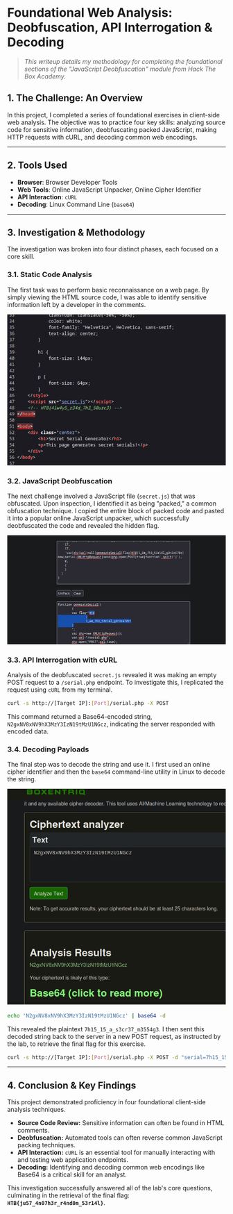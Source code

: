 # Foundational Web Analysis: Deobfuscation, API Interrogation & Decoding

> *This writeup details my methodology for completing the foundational sections of the "JavaScript Deobfuscation" module from Hack The Box Academy.*

## 1. The Challenge: An Overview

In this project, I completed a series of foundational exercises in client-side web analysis. The objective was to practice four key skills: analyzing source code for sensitive information, deobfuscating packed JavaScript, making HTTP requests with cURL, and decoding common web encodings.

---

## 2. Tools Used

* **Browser**: Browser Developer Tools
* **Web Tools**: Online JavaScript Unpacker, Online Cipher Identifier
* **API Interaction**: `cURL`
* **Decoding**: Linux Command Line (`base64`)

---

## 3. Investigation & Methodology

The investigation was broken into four distinct phases, each focused on a core skill.

### 3.1. Static Code Analysis

The first task was to perform basic reconnaissance on a web page. By simply viewing the HTML source code, I was able to identify sensitive information left by a developer in the comments.

![HTML Comment Flag](./images/deobfuscate-source-code.png)

### 3.2. JavaScript Deobfuscation

The next challenge involved a JavaScript file (`secret.js`) that was obfuscated. Upon inspection, I identified it as being "packed," a common obfuscation technique. I copied the entire block of packed code and pasted it into a popular online JavaScript unpacker, which successfully deobfuscated the code and revealed the hidden flag.

![](./images/deobfuscate-unpack-secret.png)

### 3.3. API Interrogation with cURL

Analysis of the deobfuscated `secret.js` revealed it was making an empty POST request to a `/serial.php` endpoint. To investigate this, I replicated the request using `cURL` from my terminal.

```bash
curl -s http://[Target IP]:[Port]/serial.php -X POST
```
This command returned a Base64-encoded string, `N2gxNV8xNV9hX3MzY3IzN19tMzU1NGcz`, indicating the server responded with encoded data.

### 3.4. Decoding Payloads

The final step was to decode the string and use it. I first used an online cipher identifier and then the `base64` command-line utility in Linux to decode the string.

![](./images/deobfuscate-cipher-id.png)

```bash
echo 'N2gxNV8xNV9hX3MzY3IzN19tMzU1NGcz' | base64 -d
```
This revealed the plaintext `7h15_15_a_s3cr37_m3554g3`. I then sent this decoded string back to the server in a new POST request, as instructed by the lab, to retrieve the final flag for this exercise.

```bash
curl -s http://[Target IP]:[Port]/serial.php -X POST -d "serial=7h15_15_a_s3cr37_m3554g3"
```
---

## 4. Conclusion & Key Findings

This project demonstrated proficiency in four foundational client-side analysis techniques.

* **Source Code Review:** Sensitive information can often be found in HTML comments.
* **Deobfuscation:** Automated tools can often reverse common JavaScript packing techniques.
* **API Interaction:** `cURL` is an essential tool for manually interacting with and testing web application endpoints.
* **Decoding:** Identifying and decoding common web encodings like Base64 is a critical skill for an analyst.

This investigation successfully answered all of the lab's core questions, culminating in the retrieval of the final flag: **`HTB{ju57_4n07h3r_r4nd0m_53r14l}`**.
